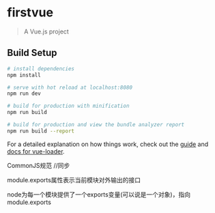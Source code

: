 # firstvue

> A Vue.js project

## Build Setup

``` bash
# install dependencies
npm install

# serve with hot reload at localhost:8080
npm run dev

# build for production with minification
npm run build

# build for production and view the bundle analyzer report
npm run build --report
```

For a detailed explanation on how things work, check out the [guide](http://vuejs-templates.github.io/webpack/) and [docs for vue-loader](http://vuejs.github.io/vue-loader).


CommonJS规范 //同步

module.exports属性表示当前模块对外输出的接口

node为每一个模块提供了一个exports变量(可以说是一个对象)，指向 module.exports


<!-- 这相当于每个模块中都有一句这样的命令 var exports = module.exports; -->